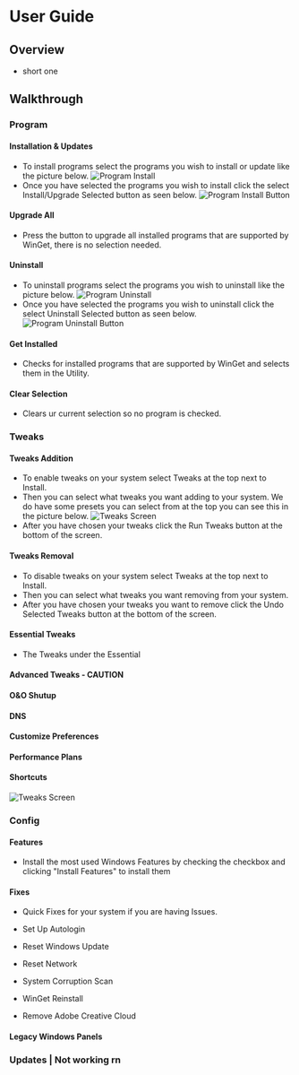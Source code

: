 # User Guide

## Overview
* short one


## Walkthrough

### Program

#### Installation & Updates
* To install programs select the programs you wish to install or update like the picture below.
![Program Install](assets/ProgramInstall.png)
* Once you have selected the programs you wish to install click the select Install/Upgrade Selected button as seen below.
![Program Install Button](assets/ProgramInstallButton.png)

#### Upgrade All
* Press the button to upgrade all installed programs that are supported by WinGet, there is no selection needed.

#### Uninstall
* To uninstall programs select the programs you wish to uninstall like the picture below.
![Program Uninstall](assets/ProgramInstall.png)
* Once you have selected the programs you wish to uninstall click the select Uninstall Selected button as seen below.
![Program Uninstall Button](assets/ProgramUninstall.png)

#### Get Installed
* Checks for installed programs that are supported by WinGet and selects them in the Utility.

#### Clear Selection
* Clears ur current selection so no program is checked.

### Tweaks

#### Tweaks Addition
* To enable tweaks on your system select Tweaks at the top next to Install.
* Then you can select what tweaks you want adding to your system. We do have some presets you can select from at the top you can see this in the picture below.
![Tweaks Screen](assets/TweaksScreen.PNG)
* After you have chosen your tweaks click the Run Tweaks button at the bottom of the screen.

#### Tweaks Removal
* To disable tweaks on your system select Tweaks at the top next to Install.
* Then you can select what tweaks you want removing from your system.
* After you have chosen your tweaks you want to remove click the Undo Selected Tweaks button at the bottom of the screen.

#### Essential Tweaks
* The Tweaks under the Essential

#### Advanced Tweaks - CAUTION

#### O&O Shutup

#### DNS

#### Customize Preferences

#### Performance Plans

#### Shortcuts


![Tweaks Screen](assets/TweaksScreen.PNG)

### Config

#### Features
* Install the most used Windows Features by checking the checkbox and clicking "Install Features" to install them

#### Fixes
* Quick Fixes for your system if you are having Issues.

* Set Up Autologin
* Reset Windows Update
* Reset Network
* System Corruption Scan
* WinGet Reinstall
* Remove Adobe Creative Cloud

#### Legacy Windows Panels

### Updates | Not working rn